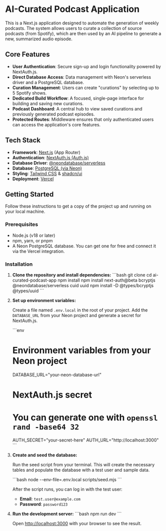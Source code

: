 # AI-Curated Podcast Application

This is a Next.js application designed to automate the generation of weekly podcasts. The system allows users to curate a collection of source podcasts (from Spotify), which are then used by an AI pipeline to generate a new, summarized audio episode.

## Core Features

- **User Authentication**: Secure sign-up and login functionality powered by NextAuth.js.
- **Direct Database Access**: Data management with Neon's serverless driver and a PostgreSQL database.
- **Curation Management**: Users can create "curations" by selecting up to 5 Spotify shows.
- **Dedicated Build Workflow**: A focused, single-page interface for building and saving new curations.
- **Podcast Dashboard**: A central hub to view saved curations and previously generated podcast episodes.
- **Protected Routes**: Middleware ensures that only authenticated users can access the application's core features.

## Tech Stack

- **Framework**: [Next.js](https://nextjs.org/) (App Router)
- **Authentication**: [NextAuth.js (Auth.js)](https://next-auth.js.org/)
- **Database Driver**: [@neondatabase/serverless](https://github.com/neondatabase/serverless)
- **Database**: [PostgreSQL (via Neon)](https://neon.tech/)
- **Styling**: [Tailwind CSS](https://tailwindcss.com/) & [shadcn/ui](https://ui.shadcn.com/)
- **Deployment**: [Vercel](https://vercel.com/)

## Getting Started

Follow these instructions to get a copy of the project up and running on your local machine.

### Prerequisites

- Node.js (v18 or later)
- npm, yarn, or pnpm
- A Neon PostgreSQL database. You can get one for free and connect it via the Vercel integration.

### Installation

1.  **Clone the repository and install dependencies:**
    \`\`\`bash
    git clone <your-repository-url>
    cd ai-curated-podcast-app
    npm install
    npm install next-auth@beta bcryptjs @neondatabase/serverless cuid uuid
    npm install -D @types/bcryptjs @types/uuid
    \`\`\`

2.  **Set up environment variables:**

    Create a file named `.env.local` in the root of your project. Add the `DATABASE_URL` from your Neon project and generate a secret for NextAuth.js.

    \`\`\`env
    # Environment variables from your Neon project
    DATABASE_URL="your-neon-database-url"

    # NextAuth.js secret
    # You can generate one with `openssl rand -base64 32`
    AUTH_SECRET="your-secret-here"
    AUTH_URL="http://localhost:3000"
    \`\`\`

3.  **Create and seed the database:**

    Run the seed script from your terminal. This will create the necessary tables and populate the database with a test user and sample data.

    \`\`\`bash
    node --env-file=.env.local scripts/seed.mjs
    \`\`\`

    After the script runs, you can log in with the test user:
    -   **Email**: `test.user@example.com`
    -   **Password**: `password123`

4.  **Run the development server:**
    \`\`\`bash
    npm run dev
    \`\`\`

    Open [http://localhost:3000](http://localhost:3000) with your browser to see the result.

